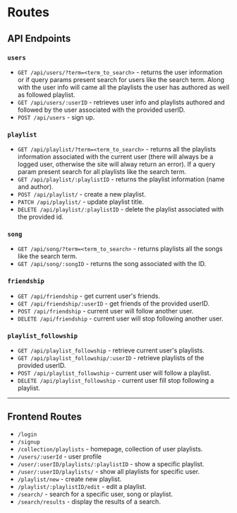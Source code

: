 # Routes

## API Endpoints

### `users`
+ `GET /api/users/?term=<term_to_search>` - returns the user information or if query params present search for users like the search term. Along with the user info will came all the playlists the user has authored as well as followed playlist.
+ `GET /api/users/:userID` - retrieves user info and playlists authored and followed by the user associated with the provided userID.
+ `POST /api/users` - sign up.

### `playlist`
+ `GET /api/playlist/?term=<term_to_search>` - returns all the playlists information associated with the current user (there will always be a logged user, otherwise the site will alway return an error). If a query param present search for all playlists like the search term.
+ `GET /api/playlist/:playlistID` - returns the playlist information (name and author).
+ `POST /api/playlist/` - create a new playlist.
+ `PATCH /api/playlist/` - update playlist title.
+ `DELETE /api/playlist/:playlistID` - delete the playlist associated with the provided id.

### `song`
+ `GET /api/song/?term=<term_to_search>` - returns playlists all the songs like the search term.
+ `GET /api/song/:songID` - returns the song associated with the ID.

### `friendship`
+ `GET /api/friendship` - get current user's friends.
+ `GET /api/friendship/:userID` - get friends of the provided userID.
+ `POST /api/friendship` - current user will follow another user.
+ `DELETE /api/friendship` - current user will stop following another user.

### `playlist_followship`
+ `GET /api/playlist_followship` - retrieve current user's playlists.
+ `GET /api/playlist_followship/:userID` - retrieve playlists of the provided userID.
+ `POST /api/playlist_followship` - current user will follow a playlist.
+ `DELETE /api/playlist_followship` - current user fill stop following a playlist.

---

## Frontend Routes
+ `/login`
+ `/signup`
+ `/collection/playlists` - homepage, collection of user playlists.
+ `/users/:userId` - user profile
+ `/user/:userID/playlists/:playlistID` - show a specific playlist.
+ `/user/:userID/playlists/` - show all playlists for specific user.
+ `/playlist/new` - create new playlist.
+ `/playlist/:playlistID/edit` - edit a playlist.
+ `/search/` - search for a specific user, song or playlist.
+ `/search/results` - display the results of a search.
